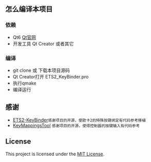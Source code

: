 ## 怎么编译本项目
### 依赖
- Qt6 [Qt官网](https://www.qt.io/)
- 开发工具 Qt Creator 或者其它
### 编译
- git clone 或 下载本项目源码
- Qt Creator打开 ETS2_KeyBinder.pro
- 执行qmake
- 编译运行

## 感谢
- [ETS2-KeyBinder](https://github.com/Sab1e-GitHub/ETS2-KeyBinder)`感谢项目的开源，使欧卡2的特殊按键绑定有代码参考移植`
- [KeyMappingsTool](https://github.com/InsistonTan/KeyMappingsTool) `感谢项目的开源，使得控制器的按键输入有代码参考`


## License
This project is licensed under the [MIT License](LICENSE).
